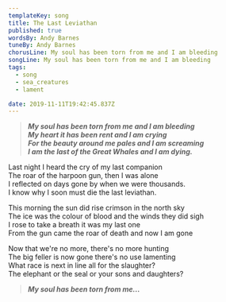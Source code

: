 ```yaml
---
templateKey: song
title: The Last Leviathan
published: true
wordsBy: Andy Barnes
tuneBy: Andy Barnes
chorusLine: My soul has been torn from me and I am bleeding
songLine: My soul has been torn from me and I am bleeding
tags:
  - song
  - sea_creatures
  - lament

date: 2019-11-11T19:42:45.837Z
---
```

>***My soul has been torn from me and I am bleeding\
My heart it has been rent and I am crying\
For the beauty around me pales and I am screaming\
I am the last of the Great Whales and I am dying.***

Last night I heard the cry of my last companion\
The roar of the harpoon gun, then I was alone\
I reflected on days gone by when we were thousands.\
I know why I soon must die the last leviathan.

This morning the sun did rise crimson in the north sky\
The ice was the colour of blood and the winds they did sigh\
I rose to take a breath it was my last one\
From the gun came the roar of death and now I am gone

Now that we're no more, there's no more hunting\
The big feller is now gone there's no use lamenting\
What race is next in line all for the slaughter?\
The elephant or the seal or your sons and daughters?

>***My soul has been torn from me...***
